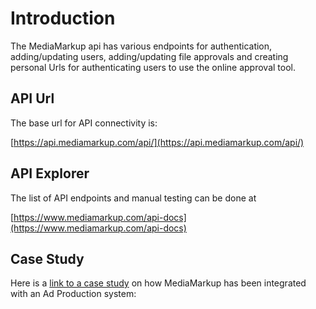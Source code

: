 # Introduction

The MediaMarkup api has various endpoints for authentication, adding/updating users, adding/updating file approvals and creating personal Urls for authenticating users to use the online approval tool.

## API Url

The base url for API connectivity is:

[https://api.mediamarkup.com/api/](https://api.mediamarkup.com/api/)

## API Explorer

The list of API endpoints and manual testing can be done at

[https://www.mediamarkup.com/api-docs](https://www.mediamarkup.com/api-docs)

## Case Study

Here is a [link to a case study](https://medium.com/mediamarkup/case-study-qmuli-api-integration-f34a093149f9) on how MediaMarkup has been integrated with an Ad Production system:

